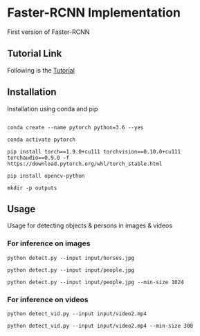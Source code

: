 # Faster-RCNN Implementation
First version of Faster-RCNN

## Tutorial Link
Following is the [Tutorial](https://debuggercafe.com/faster-rcnn-object-detection-with-pytorch/)


## Installation

Installation using conda and pip

```

conda create --name pytorch python=3.6 --yes

conda activate pytorch

pip install torch==1.9.0+cu111 torchvision==0.10.0+cu111 torchaudio==0.9.0 -f https://download.pytorch.org/whl/torch_stable.html

pip install opencv-python

mkdir -p outputs

```

## Usage

Usage for detecting objects & persons in images & videos

### For inference on images

```
python detect.py --input input/horses.jpg

python detect.py --input input/people.jpg

python detect.py --input input/people.jpg --min-size 1024

```

### For inference on videos

```
python detect_vid.py --input input/video2.mp4

python detect_vid.py --input input/video2.mp4 --min-size 300

```
